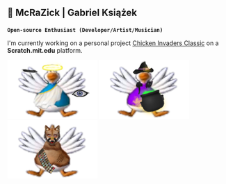 ## 🎒 McRaZick | Gabriel Książek

**`Open-source Enthusiast (Developer/Artist/Musician)`**

I'm currently working on a personal project [Chicken Invaders Classic](https://scratch.mit.edu/projects/666461150/) on a **Scratch.mit.edu** platform.

<img src="https://github.com/gubrus50/gubrus50/blob/main/chickens/%23chicken_blue_halloween.png">  <img src="https://github.com/gubrus50/gubrus50/blob/main/chickens/%23chicken_purple_halloween.png">  <img src="https://github.com/gubrus50/gubrus50/blob/main/chickens/%23chicken_indigo_halloween.png">
